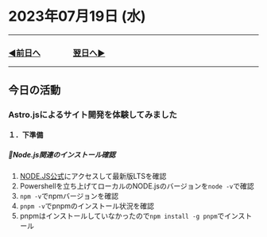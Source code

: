 # 2023年07月19日 (水)

---

### [◀️前日へ](https://github.com/yuasys/chatty-journal/blob/main/2023/07/2023-07-18.md)&emsp;&emsp;&emsp;&emsp;[翌日へ▶️](https://github.com/yuasys/chatty-journal/blob/main/2023/07/2023-07-20.md)

---

## 今日の活動

### Astro.jsによるサイト開発を体験してみました

#### １．下準備

##### 📌Node.js関連のインストール確認

1. [NODE.JS公式](https://nodejs.org/en)にアクセスして最新版LTSを確認
2. Powershellを立ち上げてローカルのNODE.jsのバージョンを`node -v`で確認
3. `npm -v`でnpmバージョンを確認
4. `pnpm -v`でpnpmのインストール状況を確認
5. pnpmはインストールしていなかったので`npm install -g pnpm`でインストール
